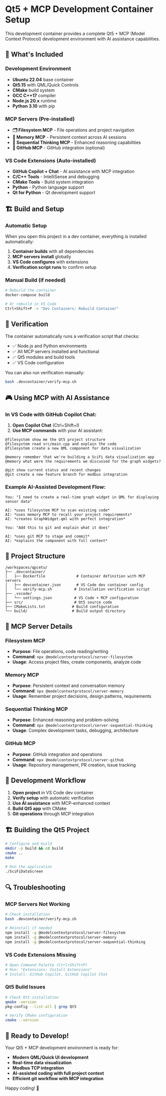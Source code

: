 # Qt5 + MCP Development Container Setup

This development container provides a complete Qt5 + MCP (Model Context Protocol) development environment with AI assistance capabilities.

## 🚀 What's Included

### Development Environment
- **Ubuntu 22.04** base container
- **Qt5.15** with QML/Quick Controls
- **CMake** build system
- **GCC C++17** compiler
- **Node.js 20.x** runtime
- **Python 3.10** with pip

### MCP Servers (Pre-installed)
- **🗂️ Filesystem MCP** - File operations and project navigation
- **🧠 Memory MCP** - Persistent context across AI sessions
- **🤔 Sequential Thinking MCP** - Enhanced reasoning capabilities
- **🔧 GitHub MCP** - GitHub integration (optional)

### VS Code Extensions (Auto-installed)
- **GitHub Copilot + Chat** - AI assistance with MCP integration
- **C/C++ Tools** - IntelliSense and debugging
- **CMake Tools** - Build system integration
- **Python** - Python language support
- **Qt for Python** - Qt development support

## 🏗️ Build and Setup

### Automatic Setup
When you open this project in a dev container, everything is installed automatically:

1. **Container builds** with all dependencies
2. **MCP servers install** globally  
3. **VS Code configures** with extensions
4. **Verification script runs** to confirm setup

### Manual Build (if needed)
```bash
# Rebuild the container
docker-compose build

# Or rebuild in VS Code
Ctrl+Shift+P -> "Dev Containers: Rebuild Container"
```

## 🧪 Verification

The container automatically runs a verification script that checks:
- ✅ Node.js and Python environments
- ✅ All MCP servers installed and functional
- ✅ Qt5 modules and build tools
- ✅ VS Code configuration

You can also run verification manually:
```bash
bash .devcontainer/verify-mcp.sh
```

## 🎮 Using MCP with AI Assistance

### In VS Code with GitHub Copilot Chat:

1. **Open Copilot Chat** (Ctrl+Shift+I)
2. **Use MCP commands** with your AI assistant:

```
@filesystem show me the Qt5 project structure
@filesystem read src/main.cpp and explain the code
@filesystem create a new QML component for data visualization

@memory remember that we're building a SciFi data visualization app
@memory what were the requirements we discussed for the graph widgets?

@git show current status and recent changes
@git create a new feature branch for modbus integration
```

### Example AI-Assisted Development Flow:

```
You: "I need to create a real-time graph widget in QML for displaying sensor data"

AI: *uses filesystem MCP to scan existing code*
AI: *uses memory MCP to recall your project requirements*
AI: *creates GraphWidget.qml with perfect integration*

You: "Add this to git and explain what it does"

AI: *uses git MCP to stage and commit*
AI: *explains the component with full context*
```

## 📁 Project Structure

```
/workspaces/qpcetu/
├── .devcontainer/
│   ├── Dockerfile              # Container definition with MCP servers
│   ├── devcontainer.json       # VS Code dev container config
│   └── verify-mcp.sh          # Installation verification script
├── .vscode/
│   └── settings.json          # VS Code + MCP configuration
├── src/                       # Qt5 source code
├── CMakeLists.txt            # Build configuration
└── build/                    # Build output directory
```

## 🔧 MCP Server Details

### Filesystem MCP
- **Purpose**: File operations, code reading/writing
- **Command**: `npx @modelcontextprotocol/server-filesystem`
- **Usage**: Access project files, create components, analyze code

### Memory MCP  
- **Purpose**: Persistent context and conversation memory
- **Command**: `npx @modelcontextprotocol/server-memory`
- **Usage**: Remember project decisions, design patterns, requirements

### Sequential Thinking MCP
- **Purpose**: Enhanced reasoning and problem-solving
- **Command**: `npx @modelcontextprotocol/server-sequential-thinking`
- **Usage**: Complex development tasks, debugging, architecture

### GitHub MCP
- **Purpose**: GitHub integration and operations
- **Command**: `npx @modelcontextprotocol/server-github`
- **Usage**: Repository management, PR creation, issue tracking

## 🚀 Development Workflow

1. **Open project** in VS Code dev container
2. **Verify setup** with automatic verification
3. **Use AI assistance** with MCP-enhanced context
4. **Build Qt5 app** with CMake
5. **Git operations** through MCP integration

## 🏗️ Building the Qt5 Project

```bash
# Configure and build
mkdir -p build && cd build
cmake ..
make

# Run the application
./SciFiDataScreen
```

## 🔍 Troubleshooting

### MCP Servers Not Working
```bash
# Check installation
bash .devcontainer/verify-mcp.sh

# Reinstall if needed
npm install -g @modelcontextprotocol/server-filesystem
npm install -g @modelcontextprotocol/server-memory
npm install -g @modelcontextprotocol/server-sequential-thinking
```

### VS Code Extensions Missing
```bash
# Open Command Palette (Ctrl+Shift+P)
# Run: "Extensions: Install Extensions"
# Install: GitHub Copilot, GitHub Copilot Chat
```

### Qt5 Build Issues
```bash
# Check Qt5 installation
qmake -version
pkg-config --list-all | grep Qt5

# Verify CMake configuration
cmake --version
```

## 🎯 Ready to Develop!

Your Qt5 + MCP development environment is ready for:
- **Modern QML/Quick UI development**
- **Real-time data visualization**
- **Modbus TCP integration**  
- **AI-assisted coding with full project context**
- **Efficient git workflow with MCP integration**

Happy coding! 🎉